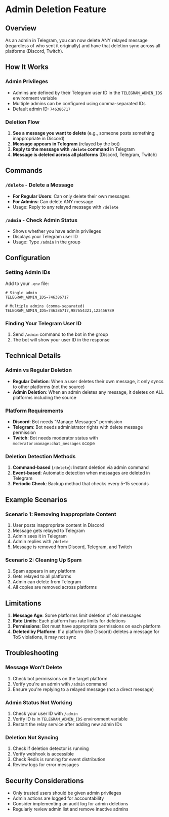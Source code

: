 # Admin Deletion Feature

## Overview
As an admin in Telegram, you can now delete ANY relayed message (regardless of who sent it originally) and have that deletion sync across all platforms (Discord, Twitch).

## How It Works

### Admin Privileges
- Admins are defined by their Telegram user ID in the `TELEGRAM_ADMIN_IDS` environment variable
- Multiple admins can be configured using comma-separated IDs
- Default admin ID: `746386717`

### Deletion Flow
1. **See a message you want to delete** (e.g., someone posts something inappropriate in Discord)
2. **Message appears in Telegram** (relayed by the bot)
3. **Reply to the message with `/delete` command** in Telegram
4. **Message is deleted across all platforms** (Discord, Telegram, Twitch)

## Commands

### `/delete` - Delete a Message
- **For Regular Users**: Can only delete their own messages
- **For Admins**: Can delete ANY message
- Usage: Reply to any relayed message with `/delete`

### `/admin` - Check Admin Status
- Shows whether you have admin privileges
- Displays your Telegram user ID
- Usage: Type `/admin` in the group

## Configuration

### Setting Admin IDs
Add to your `.env` file:
```env
# Single admin
TELEGRAM_ADMIN_IDS=746386717

# Multiple admins (comma-separated)
TELEGRAM_ADMIN_IDS=746386717,987654321,123456789
```

### Finding Your Telegram User ID
1. Send `/admin` command to the bot in the group
2. The bot will show your user ID in the response

## Technical Details

### Admin vs Regular Deletion
- **Regular Deletion**: When a user deletes their own message, it only syncs to other platforms (not the source)
- **Admin Deletion**: When an admin deletes any message, it deletes on ALL platforms including the source

### Platform Requirements
- **Discord**: Bot needs "Manage Messages" permission
- **Telegram**: Bot needs administrator rights with delete message permission
- **Twitch**: Bot needs moderator status with `moderator:manage:chat_messages` scope

### Deletion Detection Methods
1. **Command-based** (`/delete`): Instant deletion via admin command
2. **Event-based**: Automatic detection when messages are deleted in Telegram
3. **Periodic Check**: Backup method that checks every 5-15 seconds

## Example Scenarios

### Scenario 1: Removing Inappropriate Content
1. User posts inappropriate content in Discord
2. Message gets relayed to Telegram
3. Admin sees it in Telegram
4. Admin replies with `/delete`
5. Message is removed from Discord, Telegram, and Twitch

### Scenario 2: Cleaning Up Spam
1. Spam appears in any platform
2. Gets relayed to all platforms
3. Admin can delete from Telegram
4. All copies are removed across platforms

## Limitations

1. **Message Age**: Some platforms limit deletion of old messages
2. **Rate Limits**: Each platform has rate limits for deletions
3. **Permissions**: Bot must have appropriate permissions on each platform
4. **Deleted by Platform**: If a platform (like Discord) deletes a message for ToS violations, it may not sync

## Troubleshooting

### Message Won't Delete
1. Check bot permissions on the target platform
2. Verify you're an admin with `/admin` command
3. Ensure you're replying to a relayed message (not a direct message)

### Admin Status Not Working
1. Check your user ID with `/admin`
2. Verify ID is in `TELEGRAM_ADMIN_IDS` environment variable
3. Restart the relay service after adding new admin IDs

### Deletion Not Syncing
1. Check if deletion detector is running
2. Verify webhook is accessible
3. Check Redis is running for event distribution
4. Review logs for error messages

## Security Considerations

- Only trusted users should be given admin privileges
- Admin actions are logged for accountability
- Consider implementing an audit log for admin deletions
- Regularly review admin list and remove inactive admins